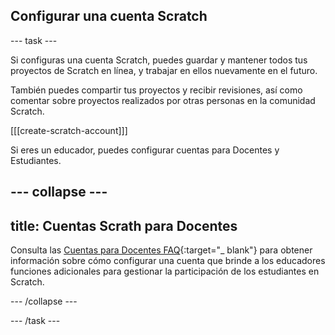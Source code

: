 ## Configurar una cuenta Scratch

--- task ---

Si configuras una cuenta Scratch, puedes guardar y mantener todos tus proyectos de Scratch en línea, y trabajar en ellos nuevamente en el futuro.

También puedes compartir tus proyectos y recibir revisiones, así como comentar sobre proyectos realizados por otras personas en la comunidad Scratch.

[[[create-scratch-account]]]

Si eres un educador, puedes configurar cuentas para Docentes y Estudiantes.

--- collapse ---
---
title: Cuentas Scrath para Docentes
---

Consulta las [Cuentas para Docentes FAQ](https://scratch.mit.edu/educators/faq){:target="_ blank"} para obtener información sobre cómo configurar una cuenta que brinde a los educadores funciones adicionales para gestionar la participación de los estudiantes en Scratch.

--- /collapse ---

--- /task ---
